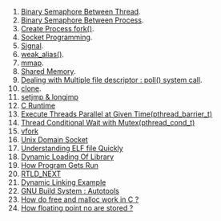 1. [Binary Semaphore Between Thread](https://github.com/VisheshPatel/Linux-System-Programming/blob/master/Binary%20Semaphore%20Between%20Threads.md).
2. [Binary Semaphore Between Process](https://github.com/VisheshPatel/Linux-System-Programming/blob/master/Semaphore%20Between%20Processes.md).
3. [Create Process fork()](https://github.com/VisheshPatel/Linux-System-Programming/blob/master/fork.md).
4. [Socket Programming](https://github.com/VisheshPatel/Linux-System-Programming/blob/master/Socket%20Programming.md).
5. [Signal](https://github.com/VisheshPatel/Linux-System-Programming/blob/master/signal.md).
6. [weak_alias()](https://github.com/VisheshPatel/Linux-System-Programming/blob/master/weak_alias%20%20Default%20Handlers.md).
7. [mmap](https://github.com/VisheshPatel/Linux-System-Programming/blob/master/mmap.md).
8. [Shared Memory](https://github.com/VisheshPatel/Linux-System-Programming/blob/master/Shared%20Memory.md).
9. [Dealing with Multiple file descriptor : poll() system call](https://github.com/VisheshPatel/Linux-System-Programming/blob/master/Dealing%20with%20Multiple%20file%20descriptor%20:%20poll()%20system%20call.md).
10. [clone](https://github.com/VisheshPatel/Linux-System-Programming/blob/master/clone.md).
11. [setjmp & longjmp](https://github.com/VisheshPatel/Linux-System-Programming/blob/master/setjmp%20&%20longjmp%20Error%20Handling.md)
12. [C Runtime](https://github.com/VisheshPatel/Linux-System-Programming/blob/master/C%20Runtime.md)
13. [Execute Threads Parallel at Given Time(pthread_barrier_t)](https://github.com/VisheshPatel/Linux-System-Programming/blob/master/Execute%20Threads%20Parallel%20at%20Given%20Time(pthread_barrier).md)
14. [Thread Conditional Wait with Mutex(pthread_cond_t)](https://github.com/VisheshPatel/Linux-System-Programming/blob/master/Thread%20Conditional%20Wait%20with%20Mutex(pthread_cond_t).md)
15. [vfork](https://github.com/VisheshPatel/Linux-System-Programming/blob/master/vfork.md)
16. [Unix Domain Socket](https://github.com/VisheshPatel/Linux-System-Programming/blob/master/Unix%20Domain%20Socket%20Example.md)
17. [Understanding ELF file Quickly](https://github.com/VisheshPatel/Linux-System-Programming/blob/master/Understanding%20ELF%20file%20Quickly.md)
18. [Dynamic Loading Of Library](https://github.com/VisheshPatel/Linux-System-Programming/blob/master/Dynamic%20Loading%20Of%20Library.md)
19. [How Program Gets Run](https://github.com/VisheshPatel/Linux-System-Programming/blob/master/How%20Program%20Gets%20Run.md)
20. [RTLD_NEXT](https://github.com/VisheshPatel/Linux-System-Programming/blob/master/RTLD_NEXT.md)
21. [Dynamic Linking Example](https://github.com/VisheshPatel/Linux-System-Programming/blob/master/Dynamic%20Linking%20Example.md)
22. [GNU Build System : Autotools](https://github.com/VisheshPatel/Linux-System-Programming/blob/master/GNU%20Build%20System%20:%20Autotools%20.md)
23. [How do free and malloc work in C ?](https://github.com/VisheshPatel/Linux-System-Programming/blob/master/How%20do%20free%20and%20malloc%20work%20in%20C.md)
24. [How floating point no are stored ?](https://github.com/VisheshPatel/Linux-System-Programming/blob/master/How%20floating%20point%20no%20are%20stored%20%3F.md)
